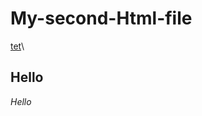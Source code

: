 # My-second-Html-file
[tet](https://github.com/VLAD-Galperin/My-second-Html-file/edit/master/README.md)\
## Hello
*Hello*
